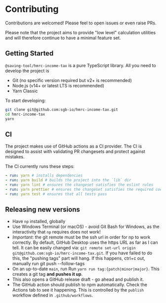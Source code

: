# Contributing

Contributions are welcomed! Please feel to open issues or even raise PRs.

Please note that the project aims to provide "low level" calculation utilities and will therefore continue to have a minimal feature set.

## Getting Started

`@saving-tool/hmrc-income-tax` is a pure TypeScript library. All you need to develop the project is

- Git (no specific version required but v2+ is recommended)
- Node.js (v14+ or latest LTS is recommended)
- Yarn Classic

To start developing:

```bash
git clone git@github.com:sgb-io/hmrc-income-tax.git
cd hmrc-income-tax
yarn
```

## CI

The project makes use of GitHub actions as a CI provider. The CI is designed to assist with validating PR changesets and protect against mistakes.

The CI currently runs these steps:

```yaml
- run: yarn # installs dependencies
- run: yarn build # builds the project into the `lib` dir
- run: yarn lint # ensures the changeset satisfies the eslint rules
- run: yarn prettier # ensures the changeset satisfies the required code style
- run: yarn test # ensures that all tests pass
```

## Releasing new versions

- Have `np` installed, globally
- Use Windows Terminal (or macOS) - avoid Git Bash for Windows, as the interactivity that `np` requires does not work!
- *Important*: the git remote must be the ssh url in order for np to work correctly. By default, GitHub Desktop uses the https URL as far as I can tell. It can be easily changed via: `git remote set-url origin git@github.com:sgb-io/hmrc-income-tax.git`. If you have failed to do this, the "pushing tags" part will hang. If this happens, ctrl+c out, manually run git push --follow-tags
- On an up-to-date `main`, run Run `yarn run tag:{patch|minor|major}`. This creates a git tag **and pushes it up**.
- This also opens a GitHub release draft - go ahead and publish it.
- The GitHub action should publish to npm automatically. Check the Actions tab to see it happening. This is controlled by the `publish` workflow defined in `.github/workflows`.